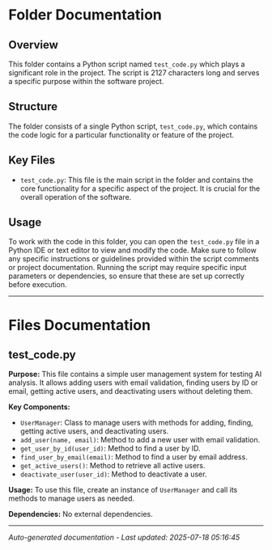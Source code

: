 # Folder Documentation

## Overview
This folder contains a Python script named `test_code.py` which plays a significant role in the project. The script is 2127 characters long and serves a specific purpose within the software project.

## Structure
The folder consists of a single Python script, `test_code.py`, which contains the code logic for a particular functionality or feature of the project.

## Key Files
- `test_code.py`: This file is the main script in the folder and contains the core functionality for a specific aspect of the project. It is crucial for the overall operation of the software.

## Usage
To work with the code in this folder, you can open the `test_code.py` file in a Python IDE or text editor to view and modify the code. Make sure to follow any specific instructions or guidelines provided within the script comments or project documentation. Running the script may require specific input parameters or dependencies, so ensure that these are set up correctly before execution.

---

# Files Documentation

## test_code.py

**Purpose:** This file contains a simple user management system for testing AI analysis. It allows adding users with email validation, finding users by ID or email, getting active users, and deactivating users without deleting them.

**Key Components:**
- `UserManager`: Class to manage users with methods for adding, finding, getting active users, and deactivating users.
- `add_user(name, email)`: Method to add a new user with email validation.
- `get_user_by_id(user_id)`: Method to find a user by ID.
- `find_user_by_email(email)`: Method to find a user by email address.
- `get_active_users()`: Method to retrieve all active users.
- `deactivate_user(user_id)`: Method to deactivate a user.

**Usage:** To use this file, create an instance of `UserManager` and call its methods to manage users as needed.

**Dependencies:** No external dependencies.

---
*Auto-generated documentation - Last updated: 2025-07-18 05:16:45*
